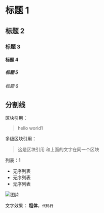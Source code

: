 # 标题 1

## 标题 2

### 标题 3

#### 标题 4

##### 标题 5

###### 标题 6

## 分割线

区块引用：

> hello world1

多级区块引用：

> 这是区块引用
> 和上面的文字在同一个区块

列表：1

-   无序列表
-   无序列表
-   无序列表

![图片](./images/md.jpg)

文字效果：
**粗体**，`代码行`
